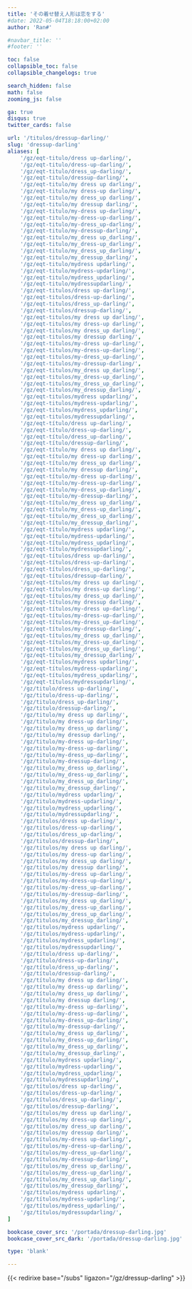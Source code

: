 ```yaml
---
title: 'その着せ替え人形は恋をする'
#date: 2022-05-04T18:18:00+02:00
author: 'Ran#'

#navbar_title: ''
#footer: ''

toc: false
collapsible_toc: false
collapsible_changelogs: true

search_hidden: false
math: false
zooming_js: false

ga: true
disqus: true
twitter_cards: false

url: '/titulos/dressup-darling/'
slug: 'dressup-darling'
aliases: [
    '/gz/eqt-titulo/dress up-darling/',
    '/gz/eqt-titulo/dress-up-darling/',
    '/gz/eqt-titulo/dress_up-darling/',
    '/gz/eqt-titulo/dressup-darling/',
    '/gz/eqt-titulo/my dress up darling/',
    '/gz/eqt-titulo/my dress-up darling/',
    '/gz/eqt-titulo/my dress_up darling/',
    '/gz/eqt-titulo/my dressup darling/',
    '/gz/eqt-titulo/my-dress up-darling/',
    '/gz/eqt-titulo/my-dress-up-darling/',
    '/gz/eqt-titulo/my-dress_up-darling/',
    '/gz/eqt-titulo/my-dressup-darling/',
    '/gz/eqt-titulo/my_dress up_darling/',
    '/gz/eqt-titulo/my_dress-up_darling/',
    '/gz/eqt-titulo/my_dress_up_darling/',
    '/gz/eqt-titulo/my_dressup_darling/',
    '/gz/eqt-titulo/mydress updarling/',
    '/gz/eqt-titulo/mydress-updarling/',
    '/gz/eqt-titulo/mydress_updarling/',
    '/gz/eqt-titulo/mydressupdarling/',
    '/gz/eqt-titulos/dress up-darling/',
    '/gz/eqt-titulos/dress-up-darling/',
    '/gz/eqt-titulos/dress_up-darling/',
    '/gz/eqt-titulos/dressup-darling/',
    '/gz/eqt-titulos/my dress up darling/',
    '/gz/eqt-titulos/my dress-up darling/',
    '/gz/eqt-titulos/my dress_up darling/',
    '/gz/eqt-titulos/my dressup darling/',
    '/gz/eqt-titulos/my-dress up-darling/',
    '/gz/eqt-titulos/my-dress-up-darling/',
    '/gz/eqt-titulos/my-dress_up-darling/',
    '/gz/eqt-titulos/my-dressup-darling/',
    '/gz/eqt-titulos/my_dress up_darling/',
    '/gz/eqt-titulos/my_dress-up_darling/',
    '/gz/eqt-titulos/my_dress_up_darling/',
    '/gz/eqt-titulos/my_dressup_darling/',
    '/gz/eqt-titulos/mydress updarling/',
    '/gz/eqt-titulos/mydress-updarling/',
    '/gz/eqt-titulos/mydress_updarling/',
    '/gz/eqt-titulos/mydressupdarling/',
    '/gz/eqt-título/dress up-darling/',
    '/gz/eqt-título/dress-up-darling/',
    '/gz/eqt-título/dress_up-darling/',
    '/gz/eqt-título/dressup-darling/',
    '/gz/eqt-título/my dress up darling/',
    '/gz/eqt-título/my dress-up darling/',
    '/gz/eqt-título/my dress_up darling/',
    '/gz/eqt-título/my dressup darling/',
    '/gz/eqt-título/my-dress up-darling/',
    '/gz/eqt-título/my-dress-up-darling/',
    '/gz/eqt-título/my-dress_up-darling/',
    '/gz/eqt-título/my-dressup-darling/',
    '/gz/eqt-título/my_dress up_darling/',
    '/gz/eqt-título/my_dress-up_darling/',
    '/gz/eqt-título/my_dress_up_darling/',
    '/gz/eqt-título/my_dressup_darling/',
    '/gz/eqt-título/mydress updarling/',
    '/gz/eqt-título/mydress-updarling/',
    '/gz/eqt-título/mydress_updarling/',
    '/gz/eqt-título/mydressupdarling/',
    '/gz/eqt-títulos/dress up-darling/',
    '/gz/eqt-títulos/dress-up-darling/',
    '/gz/eqt-títulos/dress_up-darling/',
    '/gz/eqt-títulos/dressup-darling/',
    '/gz/eqt-títulos/my dress up darling/',
    '/gz/eqt-títulos/my dress-up darling/',
    '/gz/eqt-títulos/my dress_up darling/',
    '/gz/eqt-títulos/my dressup darling/',
    '/gz/eqt-títulos/my-dress up-darling/',
    '/gz/eqt-títulos/my-dress-up-darling/',
    '/gz/eqt-títulos/my-dress_up-darling/',
    '/gz/eqt-títulos/my-dressup-darling/',
    '/gz/eqt-títulos/my_dress up_darling/',
    '/gz/eqt-títulos/my_dress-up_darling/',
    '/gz/eqt-títulos/my_dress_up_darling/',
    '/gz/eqt-títulos/my_dressup_darling/',
    '/gz/eqt-títulos/mydress updarling/',
    '/gz/eqt-títulos/mydress-updarling/',
    '/gz/eqt-títulos/mydress_updarling/',
    '/gz/eqt-títulos/mydressupdarling/',
    '/gz/titulo/dress up-darling/',
    '/gz/titulo/dress-up-darling/',
    '/gz/titulo/dress_up-darling/',
    '/gz/titulo/dressup-darling/',
    '/gz/titulo/my dress up darling/',
    '/gz/titulo/my dress-up darling/',
    '/gz/titulo/my dress_up darling/',
    '/gz/titulo/my dressup darling/',
    '/gz/titulo/my-dress up-darling/',
    '/gz/titulo/my-dress-up-darling/',
    '/gz/titulo/my-dress_up-darling/',
    '/gz/titulo/my-dressup-darling/',
    '/gz/titulo/my_dress up_darling/',
    '/gz/titulo/my_dress-up_darling/',
    '/gz/titulo/my_dress_up_darling/',
    '/gz/titulo/my_dressup_darling/',
    '/gz/titulo/mydress updarling/',
    '/gz/titulo/mydress-updarling/',
    '/gz/titulo/mydress_updarling/',
    '/gz/titulo/mydressupdarling/',
    '/gz/titulos/dress up-darling/',
    '/gz/titulos/dress-up-darling/',
    '/gz/titulos/dress_up-darling/',
    '/gz/titulos/dressup-darling/',
    '/gz/titulos/my dress up darling/',
    '/gz/titulos/my dress-up darling/',
    '/gz/titulos/my dress_up darling/',
    '/gz/titulos/my dressup darling/',
    '/gz/titulos/my-dress up-darling/',
    '/gz/titulos/my-dress-up-darling/',
    '/gz/titulos/my-dress_up-darling/',
    '/gz/titulos/my-dressup-darling/',
    '/gz/titulos/my_dress up_darling/',
    '/gz/titulos/my_dress-up_darling/',
    '/gz/titulos/my_dress_up_darling/',
    '/gz/titulos/my_dressup_darling/',
    '/gz/titulos/mydress updarling/',
    '/gz/titulos/mydress-updarling/',
    '/gz/titulos/mydress_updarling/',
    '/gz/titulos/mydressupdarling/',
    '/gz/título/dress up-darling/',
    '/gz/título/dress-up-darling/',
    '/gz/título/dress_up-darling/',
    '/gz/título/dressup-darling/',
    '/gz/título/my dress up darling/',
    '/gz/título/my dress-up darling/',
    '/gz/título/my dress_up darling/',
    '/gz/título/my dressup darling/',
    '/gz/título/my-dress up-darling/',
    '/gz/título/my-dress-up-darling/',
    '/gz/título/my-dress_up-darling/',
    '/gz/título/my-dressup-darling/',
    '/gz/título/my_dress up_darling/',
    '/gz/título/my_dress-up_darling/',
    '/gz/título/my_dress_up_darling/',
    '/gz/título/my_dressup_darling/',
    '/gz/título/mydress updarling/',
    '/gz/título/mydress-updarling/',
    '/gz/título/mydress_updarling/',
    '/gz/título/mydressupdarling/',
    '/gz/títulos/dress up-darling/',
    '/gz/títulos/dress-up-darling/',
    '/gz/títulos/dress_up-darling/',
    '/gz/títulos/dressup-darling/',
    '/gz/títulos/my dress up darling/',
    '/gz/títulos/my dress-up darling/',
    '/gz/títulos/my dress_up darling/',
    '/gz/títulos/my dressup darling/',
    '/gz/títulos/my-dress up-darling/',
    '/gz/títulos/my-dress-up-darling/',
    '/gz/títulos/my-dress_up-darling/',
    '/gz/títulos/my-dressup-darling/',
    '/gz/títulos/my_dress up_darling/',
    '/gz/títulos/my_dress-up_darling/',
    '/gz/títulos/my_dress_up_darling/',
    '/gz/títulos/my_dressup_darling/',
    '/gz/títulos/mydress updarling/',
    '/gz/títulos/mydress-updarling/',
    '/gz/títulos/mydress_updarling/',
    '/gz/títulos/mydressupdarling/',
]

bookcase_cover_src: '/portada/dressup-darling.jpg'
bookcase_cover_src_dark: '/portada/dressup-darling.jpg'

type: 'blank'

---
```


{{< redirixe base="/subs" ligazon="/gz/dressup-darling" >}}
